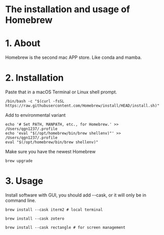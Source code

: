 # The installation and usage of Homebrew
# 1. About
Homebrew is the second mac APP store. Like conda and mamba.
# 2. Installation

Paste that in a macOS Terminal or Linux shell prompt.
```
/bin/bash -c "$(curl -fsSL https://raw.githubusercontent.com/Homebrew/install/HEAD/install.sh)"
```

Add to environmental variant
```
echo '# Set PATH, MANPATH, etc., for Homebrew.' >> /Users/qgn1237/.profile
echo 'eval "$(/opt/homebrew/bin/brew shellenv)"' >> /Users/qgn1237/.profile
eval "$(/opt/homebrew/bin/brew shellenv)"
```

Make sure  you have the newest Homebrew

```
brew upgrade
```
# 3. Usage

Install software with GUI, you should add --cask, or it will only be in command line.
```
brew install --cask iterm2 # local terminal

brew install --cask zotero

brew install --cask rectangle # for screen management
```




